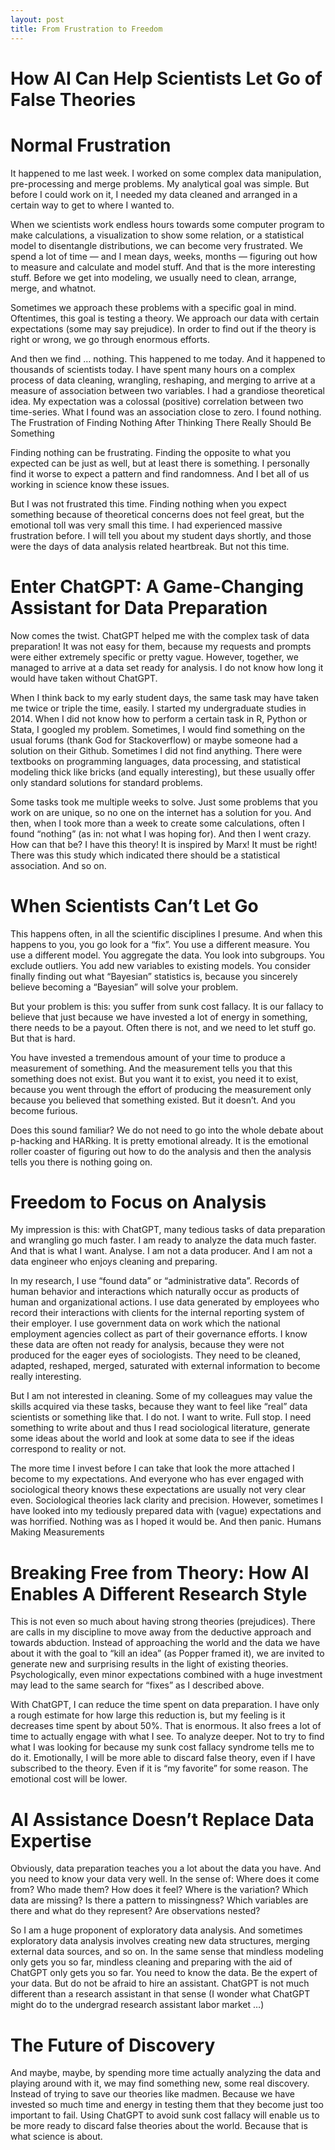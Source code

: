 ```yaml
---
layout: post
title: From Frustration to Freedom
---
```


# How AI Can Help Scientists Let Go of False Theories

# Normal Frustration

It happened to me last week. I worked on some complex data manipulation, pre-processing and merge problems. My analytical goal was simple. But before I could work on it, I needed my data cleaned and arranged in a certain way to get to where I wanted to.

When we scientists work endless hours towards some computer program to make calculations, a visualization to show some relation, or a statistical model to disentangle distributions, we can become very frustrated. We spend a lot of time — and I mean days, weeks, months — figuring out how to measure and calculate and model stuff. And that is the more interesting stuff. Before we get into modeling, we usually need to clean, arrange, merge, and whatnot.

Sometimes we approach these problems with a specific goal in mind. Oftentimes, this goal is testing a theory. We approach our data with certain expectations (some may say prejudice). In order to find out if the theory is right or wrong, we go through enormous efforts.

And then we find … nothing. This happened to me today. And it happened to thousands of scientists today. I have spent many hours on a complex process of data cleaning, wrangling, reshaping, and merging to arrive at a measure of association between two variables. I had a grandiose theoretical idea. My expectation was a colossal (positive) correlation between two time-series. What I found was an association close to zero. I found nothing.
The Frustration of Finding Nothing After Thinking There Really Should Be Something

Finding nothing can be frustrating. Finding the opposite to what you expected can be just as well, but at least there is something. I personally find it worse to expect a pattern and find randomness. And I bet all of us working in science know these issues.

But I was not frustrated this time. Finding nothing when you expect something because of theoretical concerns does not feel great, but the emotional toll was very small this time. I had experienced massive frustration before. I will tell you about my student days shortly, and those were the days of data analysis related heartbreak. But not this time.

# Enter ChatGPT: A Game-Changing Assistant for Data Preparation

Now comes the twist. ChatGPT helped me with the complex task of data preparation! It was not easy for them, because my requests and prompts were either extremely specific or pretty vague. However, together, we managed to arrive at a data set ready for analysis. I do not know how long it would have taken without ChatGPT.

When I think back to my early student days, the same task may have taken me twice or triple the time, easily. I started my undergraduate studies in 2014. When I did not know how to perform a certain task in R, Python or Stata, I googled my problem. Sometimes, I would find something on the usual forums (thank God for Stackoverflow) or maybe someone had a solution on their Github. Sometimes I did not find anything. There were textbooks on programming languages, data processing, and statistical modeling thick like bricks (and equally interesting), but these usually offer only standard solutions for standard problems.

Some tasks took me multiple weeks to solve. Just some problems that you work on are unique, so no one on the internet has a solution for you. And then, when I took more than a week to create some calculations, often I found “nothing” (as in: not what I was hoping for). And then I went crazy. How can that be? I have this theory! It is inspired by Marx! It must be right! There was this study which indicated there should be a statistical association. And so on.

# When Scientists Can’t Let Go

This happens often, in all the scientific disciplines I presume. And when this happens to you, you go look for a “fix”. You use a different measure. You use a different model. You aggregate the data. You look into subgroups. You exclude outliers. You add new variables to existing models. You consider finally finding out what “Bayesian” statistics is, because you sincerely believe becoming a “Bayesian” will solve your problem.

But your problem is this: you suffer from sunk cost fallacy. It is our fallacy to believe that just because we have invested a lot of energy in something, there needs to be a payout. Often there is not, and we need to let stuff go. But that is hard.

You have invested a tremendous amount of your time to produce a measurement of something. And the measurement tells you that this something does not exist. But you want it to exist, you need it to exist, because you went through the effort of producing the measurement only because you believed that something existed. But it doesn’t. And you become furious.

Does this sound familiar? We do not need to go into the whole debate about p-hacking and HARking. It is pretty emotional already. It is the emotional roller coaster of figuring out how to do the analysis and then the analysis tells you there is nothing going on.

# Freedom to Focus on Analysis

My impression is this: with ChatGPT, many tedious tasks of data preparation and wrangling go much faster. I am ready to analyze the data much faster. And that is what I want. Analyse. I am not a data producer. And I am not a data engineer who enjoys cleaning and preparing.

In my research, I use “found data” or “administrative data”. Records of human behavior and interactions which naturally occur as products of human and organizational actions. I use data generated by employees who record their interactions with clients for the internal reporting system of their employer. I use government data on work which the national employment agencies collect as part of their governance efforts. I know these data are often not ready for analysis, because they were not produced for the eager eyes of sociologists. They need to be cleaned, adapted, reshaped, merged, saturated with external information to become really interesting.

But I am not interested in cleaning. Some of my colleagues may value the skills acquired via these tasks, because they want to feel like “real” data scientists or something like that. I do not. I want to write. Full stop. I need something to write about and thus I read sociological literature, generate some ideas about the world and look at some data to see if the ideas correspond to reality or not.

The more time I invest before I can take that look the more attached I become to my expectations. And everyone who has ever engaged with sociological theory knows these expectations are usually not very clear even. Sociological theories lack clarity and precision. However, sometimes I have looked into my tediously prepared data with (vague) expectations and was horrified. Nothing was as I hoped it would be. And then panic.
Humans Making Measurements

# Breaking Free from Theory: How AI Enables A Different Research Style

This is not even so much about having strong theories (prejudices). There are calls in my discipline to move away from the deductive approach and towards abduction. Instead of approaching the world and the data we have about it with the goal to “kill an idea” (as Popper framed it), we are invited to generate new and surprising results in the light of existing theories. Psychologically, even minor expectations combined with a huge investment may lead to the same search for “fixes” as I described above.

With ChatGPT, I can reduce the time spent on data preparation. I have only a rough estimate for how large this reduction is, but my feeling is it decreases time spent by about 50%. That is enormous. It also frees a lot of time to actually engage with what I see. To analyze deeper. Not to try to find what I was looking for because my sunk cost fallacy syndrome tells me to do it. Emotionally, I will be more able to discard false theory, even if I have subscribed to the theory. Even if it is “my favorite” for some reason. The emotional cost will be lower.

# AI Assistance Doesn’t Replace Data Expertise

Obviously, data preparation teaches you a lot about the data you have. And you need to know your data very well. In the sense of: Where does it come from? Who made them? How does it feel? Where is the variation? Which data are missing? Is there a pattern to missingness? Which variables are there and what do they represent? Are observations nested?

So I am a huge proponent of exploratory data analysis. And sometimes exploratory data analysis involves creating new data structures, merging external data sources, and so on. In the same sense that mindless modeling only gets you so far, mindless cleaning and preparing with the aid of ChatGPT only gets you so far. You need to know the data. Be the expert of your data. But do not be afraid to hire an assistant. ChatGPT is not much different than a research assistant in that sense (I wonder what ChatGPT might do to the undergrad research assistant labor market …)

# The Future of Discovery

And maybe, maybe, by spending more time actually analyzing the data and playing around with it, we may find something new, some real discovery. Instead of trying to save our theories like madmen. Because we have invested so much time and energy in testing them that they become just too important to fail. Using ChatGPT to avoid sunk cost fallacy will enable us to be more ready to discard false theories about the world. Because that is what science is about.
